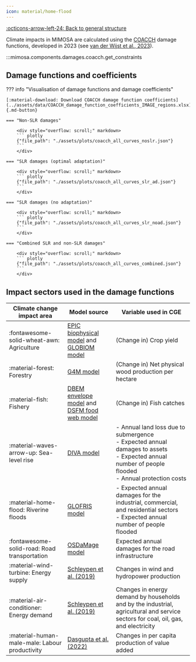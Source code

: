 ```yaml
---
icon: material/home-flood
---
```


[:octicons-arrow-left-24: Back to general structure](index.md)

Climate impacts in MIMOSA are calculated using the [COACCH](https://www.coacch.eu/) damage functions, developed in 2023
(see [van der Wijst et al., 2023](https://doi.org/10.1038/s41558-023-01636-1)).

:::mimosa.components.damages.coacch.get_constraints


## Damage functions and coefficients

??? info "Visualisation of damage functions and damage coefficients"


    [:material-download: Download COACCH damage function coefficients](../assets/data/COACCH_damage_function_coefficients_IMAGE_regions.xlsx){.md-button}

    === "Non-SLR damages"

        <div style="overflow: scroll;" markdown>
        ``` plotly
        {"file_path": "./assets/plots/coacch_all_curves_noslr.json"}
        ```
        </div>

    === "SLR damages (optimal adaptation)"

        <div style="overflow: scroll;" markdown>
        ``` plotly
        {"file_path": "./assets/plots/coacch_all_curves_slr_ad.json"}
        ```
        </div>

    === "SLR damages (no adaptation)"

        <div style="overflow: scroll;" markdown>
        ``` plotly
        {"file_path": "./assets/plots/coacch_all_curves_slr_noad.json"}
        ```
        </div>

    === "Combined SLR and non-SLR damages"

        <div style="overflow: scroll;" markdown>
        ``` plotly
        {"file_path": "./assets/plots/coacch_all_curves_combined.json"}
        ```
        </div>

## Impact sectors used in the damage functions

| Climate change impact area | Model source | Variable used in CGE |
| -- | -- | -- |
| :fontawesome-solid-wheat-awn: Agriculture | [EPIC biophysical model](https://doi.org/10.1016%2Fj.agsy.2013.05.008)  and [GLOBIOM model](https://doi.org/10.1016%2Fj.enpol.2010.03.030) | (Change in) Crop yield |
| :material-forest: Forestry | [G4M model](https://doi.org/10.1073%2Fpnas.0710616105)  | (Change in) Net physical wood production per hectare |
| :material-fish: Fishery | [DBEM envelope model](https://doi.org/10.1016%2Fj.ecolmodel.2015.12.018)  and [DSFM food web model](https://doi.org/10.1098%2Frstb.2012.0231) | (Change in) Fish catches |
| :material-waves-arrow-up: Sea-level rise | [DIVA model](https://doi.org/10.1073%2Fpnas.1222469111) | - Annual land loss due to submergence<br>- Expected annual damages to assets<br>- Expected annual number of people flooded<br>- Annual protection costs |
| :material-home-flood: Riverine floods | [GLOFRIS model](https://doi.org/10.1088%2F1748-9326%2F8%2F4%2F044019) | - Expected annual damages for the industrial, commercial, and residential sectors<br>- Expected annual number of people flooded | 
| :fontawesome-solid-road: Road transportation | [OSDaMage model](https://doi.org/10.5194%2Fnhess-21-1011-2021) | Expected annual damages for the road infrastructure |
| :material-wind-turbine: Energy supply | [Schleypen et al. (2019)](https://www.coacch.eu/wp-content/uploads/2020/05/D2.4_after-revision-to-upload.pdf) | Changes in wind and hydropower production |
| :material-air-conditioner: Energy demand | [Schleypen et al. (2019)](https://www.coacch.eu/wp-content/uploads/2020/05/D2.4_after-revision-to-upload.pdf) | Changes in energy demand by households and by the industrial, agricultural and service sectors for coal, oil, gas, and electricity |
| :material-human-male-male: Labour productivity | [Dasgupta et al. (2022)](https://doi.org/10.1016%2FS2542-5196%2821%2900170-4) | Changes in per capita production of value added |
